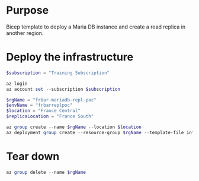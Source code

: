 # Purpose

Bicep template to deploy a Maria DB instance and create a read replica in another region.

# Deploy the infrastructure

```powershell
$subscription = "Training Subscription"

az login
az account set --subscription $subscription

$rgName = "frbar-mariadb-repl-poc"
$envName = "frbarreplpoc"
$location = "France Central"
$replicaLocation = "France South"

az group create --name $rgName --location $location
az deployment group create --resource-group $rgName --template-file infra.bicep --mode complete --parameters envName=$envName replicaLocation=$replicaLocation
```

# Tear down

```powershell
az group delete --name $rgName
```

